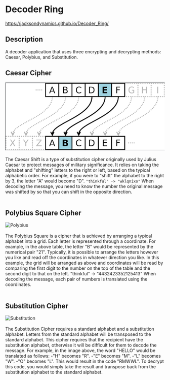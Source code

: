 # Decoder Ring


https://jacksondynamics.github.io/Decoder_Ring/


## Description

A decoder application that uses three encrypting and decrypting methods: Caesar, Polybius, and Substitution.

## Caesar Cipher

![Caesar](/Caesar.png)
<br />
<br />
The Caesar Shift is a type of substitution cipher originally used by Julius Caesar to protect messages of military significance. It relies on taking the alphabet and "shifting" letters to the right or left, based on the typical alphabetic order. For example, if you were to "shift" the alphabet to the right by 3, the letter "A" would become "D".
```"thinkful" -> "wklqnixo"```
When decoding the message, you need to know the number the original message was shifted by so that you can shift in the opposite direction.
<br />
<br />

## Polybius Square Cipher

![Polybius](/Polybius.png)
<br />
<br />
The Polybius Square is a cipher that is achieved by arranging a typical alphabet into a grid. Each letter is represented through a coordinate. For example, in the above table, the letter "B" would be represented by the numerical pair "21".
Typically, it is possible to arrange the letters however you like and read off the coordinates in whatever direction you like. In this example, the grid will be arranged as above and coordinates will be read by comparing the first digit to the number on the top of the table and the second digit to that on the left.
"thinkful" -> "4432423352125413"
When decoding the message, each pair of numbers is translated using the coordinates.
<br />
<br />

## Substitution Cipher

![Substitution](/Substitution.png)
<br />
<br />
The Substitution Cipher requires a standard alphabet and a substitution alphabet. Letters from the standard alphabet will be transposed to the standard alphabet. This cipher requires that the recipient have the substitution alphabet, otherwise it will be difficult for them to decode the message.
For example, in the image above, the word "HELLO" would be translated as follows:
-"H" becomes "R".
-"E" becomes "M".
-"L" becomes "W".
-"O" becomes "L".
This would result in the code "RMWWL". To decrypt this code, you would simply take the result and transpose back from the substitution alphabet to the standard alphabet.
<br />
<br />
